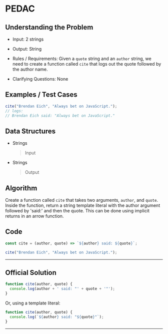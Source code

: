 # PEDAC

## Understanding the Problem

- Input:
  2 strings

- Output:
  String

- Rules / Requirements:
  Given a `quote` string and an `author` string, we need to create a function called `cite` that logs out the quote followed by the author name.

- Clarifying Questions:
  None

## Examples / Test Cases

```js
cite("Brendan Eich", "Always bet on JavaScript.");
// logs:
// Brendan Eich said: "Always bet on JavaScript."
```

## Data Structures

- Strings
  > Input
- Strings
  > Output

## Algorithm

Create a function called `cite` that takes two arguments, `author`, and `quote`.
Inside the function, return a string template literal with the author argument followed by 'said:' and then the quote. This can be done using implicit returns in an arrow function.

## Code

```js
const cite = (author, quote) => `${author} said: ${quote}`;

cite("Brendan Eich", "Always bet on JavaScript.");
```

---

## Official Solution

```js
function cite(author, quote) {
  console.log(author + ' said: "' + quote + '"');
}
```

Or, using a template literal:

```js
function cite(author, quote) {
  console.log(`${author} said: "${quote}"`);
}
```

---
